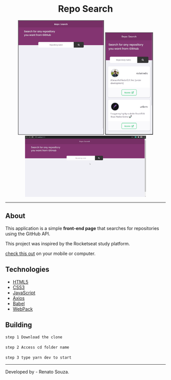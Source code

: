 <h1 align="center">Repo Search</h1>

<div align="center">
    <img src="show/tablet.gif" alt="Tablet" width=270px>
    <img src="show/mobile.gif" alt="Mobile" width=150px>
    <img src="show/desktop.gif" alt="Desktop" width="380px">
</div>

---

##  About

This application is a simple **front-end page** that searches for repositories using the GitHub API.

This project was inspired by the Rocketseat study platform.

[check this out]() on your mobile or computer.

## Technologies

- [HTML5](https://developer.mozilla.org/en-US/docs/Web/Guide/HTML/HTML5)
- [CSS3](https://developer.mozilla.org/en-US/docs/Web/CSS)
- [JavaScript](https://developer.mozilla.org/en-US/docs/Web/JavaScript)
- [Axios](https://github.com/axios/axios)
- [Babel](https://babeljs.io/)
- [WebPack](https://webpack.js.org/)

Building
---

````
step 1 Download the clone

step 2 Access cd folder name

step 3 type yarn dev to start

````
---

Developed by - Renato Souza.